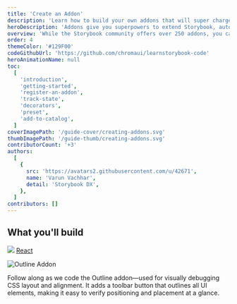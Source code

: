 ```yaml
---
title: 'Create an Addon'
description: 'Learn how to build your own addons that will super charge your development'
heroDescription: 'Addons give you superpowers to extend Storybook, automate workflows, and integrate with your favorite tools. This guide shows you how to create an addon.'
overview: 'While the Storybook community offers over 250 addons, you can also build one tailored to your specific needs. This guide introduces you to the Addon Kit and APIs, along the way you will build an addon from scratch.'
order: 4
themeColor: '#129F00'
codeGithubUrl: 'https://github.com/chromaui/learnstorybook-code'
heroAnimationName: null
toc:
  [
    'introduction',
    'getting-started',
    'register-an-addon',
    'track-state',
    'decorators',
    'preset',
    'add-to-catalog',
  ]
coverImagePath: '/guide-cover/creating-addons.svg'
thumbImagePath: '/guide-thumb/creating-addons.svg'
contributorCount: '+3'
authors:
  [
    {
      src: 'https://avatars2.githubusercontent.com/u/42671',
      name: 'Varun Vachhar',
      detail: 'Storybook DX',
    },
  ]
contributors: []
---
```


<h2>What you'll build</h2>

<div class="badge-box">
  <div class="badge">
    <img src="/frameworks/logo-react.svg"> <a href="/creating-addons/react/en/introduction/"> React</a>
  </div>
</div>

![Outline Addon](/images/outline-addon-hero.gif)

Follow along as we code the Outline addon—used for visually debugging CSS layout and alignment. It adds a toolbar button that outlines all UI elements, making it easy to verify positioning and placement at a glance.
